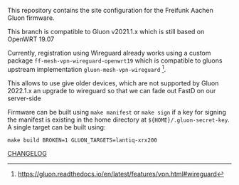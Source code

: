 This repository contains the site configuration for the Freifunk Aachen Gluon
firmware.

This branch is compatible to Gluon v2021.1.x which is still based on OpenWRT 19.07

Currently, registration using Wireguard already works using a custom package `ff-mesh-vpn-wireguard-openwrt19` which is compatible to gluons upstream implementation `gluon-mesh-vpn-wireguard` [^gluon-meshvpn].

This allows to use give older devices, which are not supported by Gluon 2022.1.x an upgrade to wireguard so that we can fade out FastD on our server-side

Firmware can be built using `make manifest` or `make sign` if a key for signing the manifest is existing in the home directory at `${HOME}/.gluon-secret-key`.
A single target can be built using:

`make build BROKEN=1 GLUON_TARGETS=lantiq-xrx200`

[CHANGELOG](./CHANGELOG.md)


[^wiki]: https://wiki.freifunk.net/Freifunk_Aachen/Firmware#Dokumentation
[^CC0]: https://creativecommons.org/publicdomain/zero/1.0/deed.en
[^gluon-meshvpn]: https://gluon.readthedocs.io/en/latest/features/vpn.html#wireguard